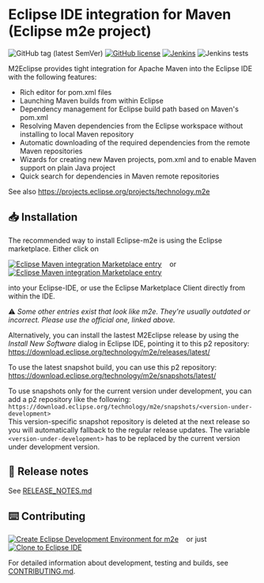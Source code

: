 # Eclipse IDE integration for Maven (Eclipse m2e project)

![GitHub tag (latest SemVer)](https://img.shields.io/github/v/tag/eclipse-m2e/m2e-core?label=Version&sort=semver)
[![GitHub license](https://img.shields.io/github/license/eclipse-m2e/m2e-core?label=License)](https://github.com/eclipse-m2e/m2e-core/blob/master/LICENSE)
[![Jenkins](https://img.shields.io/jenkins/build?jobUrl=https%3A%2F%2Fci.eclipse.org%2Fm2e%2Fjob%2Fm2e%2Fjob%2Fmaster%2F&label=Build)](https://ci.eclipse.org/m2e/job/m2e/)
![Jenkins tests](https://img.shields.io/jenkins/tests?jobUrl=https%3A%2F%2Fci.eclipse.org%2Fm2e%2Fjob%2Fm2e%2Fjob%2Fmaster%2F&label=Tests)

M2Eclipse provides tight integration for Apache Maven into the Eclipse IDE with the following features:
* Rich editor for pom.xml files
* Launching Maven builds from within Eclipse
* Dependency management for Eclipse build path based on Maven's pom.xml
* Resolving Maven dependencies from the Eclipse workspace without installing to local Maven repository
* Automatic downloading of the required dependencies from the remote Maven repositories
* Wizards for creating new Maven projects, pom.xml and to enable Maven support on plain Java project
* Quick search for dependencies in Maven remote repositories

See also https://projects.eclipse.org/projects/technology.m2e

## 📥 Installation
The recommended way to install Eclipse-m2e is using the Eclipse marketplace. Either click on

[![Eclipse Maven integration Marketplace entry](https://img.shields.io/static/v1?logo=eclipseide&label=Marketplace&message=Install%20Eclipse%20m2e&style=for-the-badge&logoColor=white&labelColor=darkorange&color=grey)](https://mickaelistria.github.io/redirctToEclipseIDECloneCommand/redirectToMarketplace.html?entryId=5321178 "Install with Marketplace client")
&nbsp;&nbsp;&nbsp;or&nbsp;&nbsp;&nbsp;
[![Eclipse Maven integration Marketplace entry](https://img.shields.io/static/v1?logo=eclipseide&label=Marketplace&message=View%20Eclipse%20m2e&style=for-the-badge&logoColor=white&labelColor=darkorange&color=grey)](https://marketplace.eclipse.org/content/eclipse-m2e-maven-support-eclipse-ide "Open Eclipse Marketplace entry")

into your Eclipse-IDE, or use the Eclipse Marketplace Client directly from within the IDE.

⚠️ _Some other entries exist that look like m2e. They're usually outdated or incorrect. Please use the official one, linked above._

Alternatively, you can install the lastest M2Eclipse release by using the _Install New Software_ dialog in Eclipse IDE, pointing it to this p2 repository:<br> https://download.eclipse.org/technology/m2e/releases/latest/

To use the latest snapshot build, you can use this p2 repository:<br>
https://download.eclipse.org/technology/m2e/snapshots/latest/

To use snapshots only for the current version under development, you can add a p2 repository like the following:<br>
`https://download.eclipse.org/technology/m2e/snapshots/<version-under-development>`<br>
This version-specific snapshot repository is deleted at the next release so you will automatically fallback to the regular release updates.
The variable `<version-under-development>` has to be replaced by the current version under development version.

## 📢 Release notes

See [RELEASE_NOTES.md](RELEASE_NOTES.md)

## ⌨️ Contributing
[![Create Eclipse Development Environment for m2e](https://download.eclipse.org/oomph/www/setups/svg/m2e.svg)](https://www.eclipse.org/setups/installer/?url=https://raw.githubusercontent.com/eclipse-m2e/m2e-core/master/setup/m2eDevelopmentEnvironmentConfiguration.setup&show=true "Click to open Eclipse-Installer Auto Launch or drag into your running installer")
&nbsp;&nbsp;&nbsp;or just&nbsp;&nbsp;&nbsp;
[![Clone to Eclipse IDE](https://mickaelistria.github.io/redirctToEclipseIDECloneCommand/cloneToEclipseBadge.png)](https://mickaelistria.github.io/redirctToEclipseIDECloneCommand/redirect.html)

For detailed information about development, testing and builds, see [CONTRIBUTING.md](CONTRIBUTING.md).
